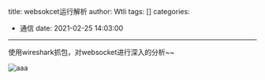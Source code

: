 title: websokcet运行解析
author: Wtli
tags: []
categories:
  - 通信
date: 2021-02-25 14:03:00
---
使用wireshark抓包，对websocket进行深入的分析~~

![aaa](source/_posts/websokcet运行解析/aaa.png)

<!-- more -->
